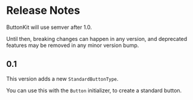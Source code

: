 # Release Notes

ButtonKit will use semver after 1.0. 

Until then, breaking changes can happen in any version, and deprecated features may be removed in any minor version bump.


## 0.1

This version adds a new `StandardButtonType`.

You can use this with the `Button` initializer, to create a standard button. 
